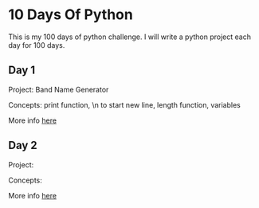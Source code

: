 # 10 Days Of Python

This is my 100 days of python challenge. I will write a python project each day for 100 days.

## Day 1

Project: Band Name Generator

Concepts: print function, \n to start new line, length function, variables

More info [here](Day1/README.md)

## Day 2

Project:

Concepts:

More info [here](Day2/README.md)